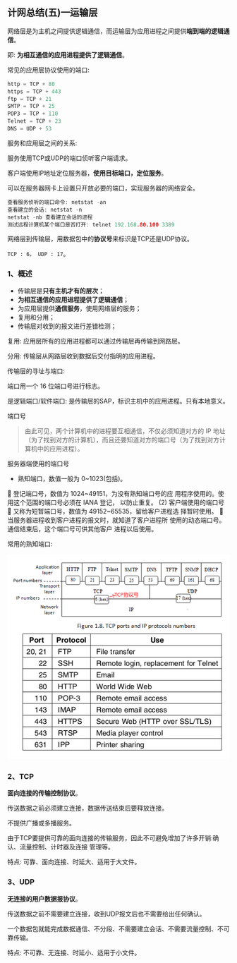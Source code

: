 ﻿## 计网总结(五)一运输层

网络层是为主机之间提供逻辑通信，而运输层为应用进程之间提供**端到端的逻辑通信**。

即: **为相互通信的应用进程提供了逻辑通信**。



常见的应用层协议使用的端口:

```c
http = TCP + 80
https = TCP + 443
ftp = TCP + 21
SMTP = TCP + 25
POP3 = TCP + 110
Telnet = TCP + 23
DNS = UDP + 53
```

服务和应用层之间的关系:

服务使用TCP或UDP的端口侦听客户端请求。

客户端使用IP地址定位服务器，**使用目标端口，定位服务**。

可以在服务器网卡上设置只开放必要的端口，实现服务器的网络安全。

```c
查看服务侦听的端口命令: netstat -an
查看建立的会话: netstat -n
netstat -nb 查看建立会话的进程
测试远程计算机某个端口是否打开: telnet 192.168.80.100 3389 
```

网络层到传输层，用数据包中的**协议号**来标识是TCP还是UDP协议。

`TCP : 6， UDP : 17`。



### 1、概述

* 传输层是**只有主机才有的层次**；
*  **为相互通信的应用进程提供了逻辑通信**；
* 为应用层提供**通信服务**，使用网络层的服务；
* 复用和分用；
* 传输层对收到的报文进行差错检测；



复用: 应用层所有的应用进程都可以通过传输层再传输到网路层。

分用: 传输层从网路层收到数据后交付指明的应用进程。



传输层的寻址与端口:

端口用一个 16 位端口号进行标志。

是逻辑端口/软件端口: 是传输层的SAP，标识主机中的应用进程。只有本地意义。

端口号

> 由此可见，两个计算机中的进程要互相通信，不仅必须知道对方的 IP 地址（为了找到对方的计算机），而且还要知道对方的端口号（为了找到对方计算机中的应用进程）。

服务器端使用的端口号

* 熟知端口，数值一般为 0~1023(包括)。

 登记端口号，数值为 1024~49151，为没有熟知端口号的应
用程序使用的。使用这个范围的端口号必须在 IANA 登记，
以防止重复。
(2) 客户端使用的端口号
 又称为短暂端口号，数值为 49152~65535，留给客户进程选
择暂时使用。
 当服务器进程收到客户进程的报文时，就知道了客户进程所
使用的动态端口号。通信结束后，这个端口号可供其他客户
进程以后使用。

常用的熟知端口:

![4_59.png](images/4_59.png)

### 2、TCP

**面向连接的传输控制协议**。

传送数据之前必须建立连接，数据传送结束后要释放连接。

不提供广播或多播服务。

由于TCP要提供可靠的面向连接的传输服务，因此不可避免增加了许多开销:确认、流量控制、计时器及连接
管理等。

特点: 可靠、面向连接、时延大、适用于大文件。

### 3、UDP

**无连接的用户数据报协议**。

传送数据之前不需要建立连接，收到UDP报文后也不需要给出任何确认。

 一个数据包就能完成数据通信、不分段、不需要建立会话、不需要流量控制、不可靠传输。

特点: 不可靠、无连接、时延小、适用于小文件。